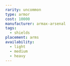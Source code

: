 ```yaml
---
rarity: uncommon
type: armor
cost: 10000
manufacturer: armax-arsenal
tags:
  - shields
placement: arms
availability:
  - light
  - medium
  - heavy
---
```


